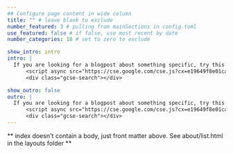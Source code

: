 ```yaml
---
## Configure page content in wide column
title: "" # leave blank to exclude
number_featured: 3 # pulling from mainSections in config.toml
use_featured: false # if false, use most recent by date
number_categories: 10 # set to zero to exclude

show_intro: intro
intro: |
  If you are looking for a blogpost about something specific, try this search box! Good luck!
      <script async src="https://cse.google.com/cse.js?cx=e19649f8e01ca4946"></script>
      <div class="gcse-search"></div>

show_outro: false
outro: |
  If you are looking for a blogpost about something specific, try this search box! Good luck!
      <script async src="https://cse.google.com/cse.js?cx=e19649f8e01ca4946"></script>
      <div class="gcse-search"></div>
---
```


** index doesn't contain a body, just front matter above.
See about/list.html in the layouts folder **
